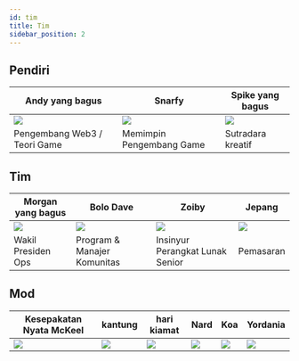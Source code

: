```yaml
---
id: tim
title: Tim
sidebar_position: 2
---
```


## Pendiri

| Andy yang bagus              | Snarfy                   | Spike yang bagus         |
| ---------------------------- | ------------------------ | ------------------------ |
| ![](/img/NiftyAndy.png)      | ![](/img/snarfy.png)     | ![](/img/NiftySpike.png) |
| Pengembang Web3 / Teori Game | Memimpin Pengembang Game | Sutradara kreatif        |

## Tim

| Morgan yang bagus         | Bolo Dave                   | Zoiby                           | Jepang              |
| ------------------------- | --------------------------- | ------------------------------- | ------------------- |
| ![](/img/NiftyMorgan.png) | ![](/img/bolo.png)          | ![](/img/zoiby.png)             | ![](/img/jeppe.png) |
| Wakil Presiden Ops        | Program & Manajer Komunitas | Insinyur Perangkat Lunak Senior | Pemasaran           |

## Mod

| Kesepakatan Nyata McKeel | kantung            | hari kiamat         | Nard               | Koa               | Yordania             |
| ------------------------ | ------------------ | ------------------- | ------------------ | ----------------- | -------------------- |
| ![](/img/realdealmc.png)   | ![](/img/sacx.png) | ![](/img/doomy.png) | ![](/img/nard.png) | ![](/img/koa.png) | ![](/img/jordan.png) |
